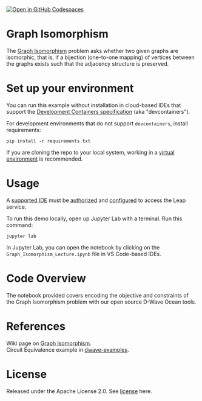 [![Open in GitHub Codespaces](
  https://img.shields.io/badge/Open%20in%20GitHub%20Codespaces-333?logo=github)](
  https://codespaces.new/dwave-training/graph-isomorphism-example?quickstart=1)

# Graph Isomorphism
The [Graph Isomorphism](https://en.wikipedia.org/wiki/Graph_isomorphism) problem asks whether two given graphs
are isomorphic, that is, if a bijection (one-to-one mapping) of vertices between the graphs exists such that
the adjacency structure is preserved.

# Set up your environment
You can run this example without installation in cloud-based IDEs that support 
the [Development Containers specification](https://containers.dev/supporting)
(aka "devcontainers").

For development environments that do not support ``devcontainers``, install 
requirements:

    pip install -r requirements.txt

If you are cloning the repo to your local system, working in a 
[virtual environment](https://docs.python.org/3/library/venv.html) is 
recommended.

# Usage
A [supported IDE](https://docs.dwavequantum.com/en/latest/leap_sapi/dev_env.html) must be [authorized](https://docs.dwavequantum.com/en/latest/ocean/leap_authorization.html#authorizing-access-to-the-leap-service) and [configured](https://docs.dwavequantum.com/en/latest/ocean/sapi_access_basic.html) to access the Leap service.

To run this demo locally, open up Jupyter Lab with a terminal.
Run this command:
```
jupyter lab
```

In Jupyter Lab, you can open the notebook by clicking on the 
``Graph_Isomorphism_Lecture.ipynb`` file in VS Code-based IDEs. 

# Code Overview
The notebook provided covers encoding the objective and constraints of the Graph Isomorphism problem
with our open source D-Wave Ocean tools.

# References
Wiki page on [Graph Isomorphism](https://en.wikipedia.org/wiki/Graph_isomorphism).\
Circuit Equivalence example in [dwave-examples](https://github.com/dwave-examples/circuit-equivalence).

# License
Released under the Apache License 2.0. See [license](LICENSE) here.

